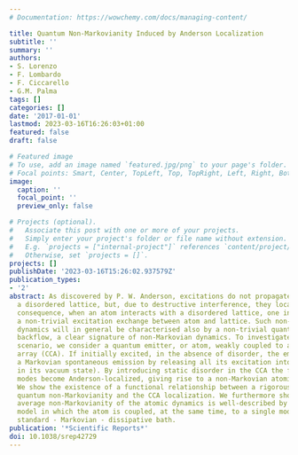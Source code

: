 ```yaml
---
# Documentation: https://wowchemy.com/docs/managing-content/

title: Quantum Non-Markovianity Induced by Anderson Localization
subtitle: ''
summary: ''
authors:
- S. Lorenzo
- F. Lombardo
- F. Ciccarello
- G.M. Palma
tags: []
categories: []
date: '2017-01-01'
lastmod: 2023-03-16T16:26:03+01:00
featured: false
draft: false

# Featured image
# To use, add an image named `featured.jpg/png` to your page's folder.
# Focal points: Smart, Center, TopLeft, Top, TopRight, Left, Right, BottomLeft, Bottom, BottomRight.
image:
  caption: ''
  focal_point: ''
  preview_only: false

# Projects (optional).
#   Associate this post with one or more of your projects.
#   Simply enter your project's folder or file name without extension.
#   E.g. `projects = ["internal-project"]` references `content/project/deep-learning/index.md`.
#   Otherwise, set `projects = []`.
projects: []
publishDate: '2023-03-16T15:26:02.937579Z'
publication_types:
- '2'
abstract: As discovered by P. W. Anderson, excitations do not propagate freely in
  a disordered lattice, but, due to destructive interference, they localise. As a
  consequence, when an atom interacts with a disordered lattice, one indeed observes
  a non-trivial excitation exchange between atom and lattice. Such non-trivial atomic
  dynamics will in general be characterised also by a non-trivial quantum information
  backflow, a clear signature of non-Markovian dynamics. To investigate the above
  scenario, we consider a quantum emitter, or atom, weakly coupled to a uniform coupled-cavity
  array (CCA). If initially excited, in the absence of disorder, the emitter undergoes
  a Markovian spontaneous emission by releasing all its excitation into the CCA (initially
  in its vacuum state). By introducing static disorder in the CCA the field normal
  modes become Anderson-localized, giving rise to a non-Markovian atomic dynamics.
  We show the existence of a functional relationship between a rigorous measure of
  quantum non-Markovianity and the CCA localization. We furthermore show that the
  average non-Markovianity of the atomic dynamics is well-described by a phenomenological
  model in which the atom is coupled, at the same time, to a single mode and to a
  standard - Markovian - dissipative bath.
publication: '*Scientific Reports*'
doi: 10.1038/srep42729
---
```

